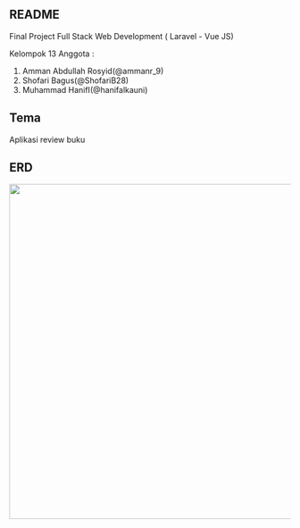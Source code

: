 ## README

Final Project Full Stack Web Development ( Laravel - Vue JS)

Kelompok 13
Anggota :
<ol>
<li>Amman Abdullah Rosyid(@ammanr_9)</li>
<li>Shofari Bagus(@ShofariB28)</li>
<li>Muhammad HanifI(@hanifalkauni)</li>
</ol>

## Tema
Aplikasi review buku

## ERD
<p align="center"><img src="https://gitlab.com/Amman243/project-collab-1/-/raw/master/erd.png" width="600"></p>

